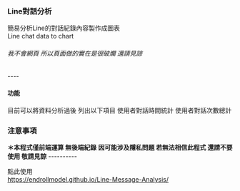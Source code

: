 <h3> Line對話分析 </h3>

簡易分析Line的對話紀錄內容製作成圖表        
Line chat data to chart 

<h6> 我不會網頁 所以頁面做的實在是很破爛 還請見諒</h6>
----

<h4>功能</h4>
目前可以將資料分析過後 列出以下項目      
使用者對話時間統計       
使用者對話次數總計       

<h3>注意事項</h3>
<b>＊本程式僅前端運算 無後端紀錄</b>           
<b>因可能涉及隱私問題 若無法相信此程式 </b>    
<b>還請不要使用 敬請見諒</b>
----------

點此使用    
https://endrollmodel.github.io/Line-Message-Analysis/

